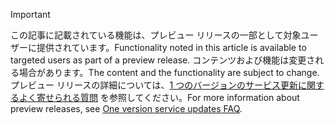 > [!IMPORTANT]
> <span data-ttu-id="d143a-101">この記事に記載されている機能は、プレビュー リリースの一部として対象ユーザーに提供されています。</span><span class="sxs-lookup"><span data-stu-id="d143a-101">Functionality noted in this article is available to targeted users as part of a preview release.</span></span> <span data-ttu-id="d143a-102">コンテンツおよび機能は変更される場合があります。</span><span class="sxs-lookup"><span data-stu-id="d143a-102">The content and the functionality are subject to change.</span></span> <span data-ttu-id="d143a-103">プレビュー リリースの詳細については、[1 つのバージョンのサービス更新に関するよく寄せられる質問](https://docs.microsoft.com/dynamics365/unified-operations/fin-and-ops/get-started/one-version) を参照してください。</span><span class="sxs-lookup"><span data-stu-id="d143a-103">For more information about preview releases, see [One version service updates FAQ](https://docs.microsoft.com/dynamics365/unified-operations/fin-and-ops/get-started/one-version).</span></span>

